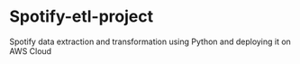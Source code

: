 # Spotify-etl-project
Spotify data extraction and transformation using Python and deploying it on AWS Cloud
